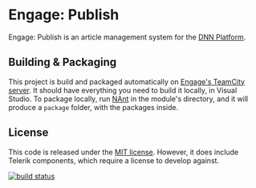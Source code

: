 Engage: Publish
===============

Engage: Publish is an article management system for the 
[DNN Platform](http://www.dnnsoftware.com/).

Building & Packaging
--------------------

This project is build and packaged automatically on 
[Engage's TeamCity server](http://teamcity.engagesoftware.com). It should have 
everything you need to build it locally, in Visual Studio.  To package locally, 
run [NAnt](http://nant.sourceforge.net/) in the module's directory, and it will 
produce a `package` folder, with the packages inside.

License
-------

This code is released under the [MIT license](Licenses/EULA-Free.txt).  However,
it does include Telerik components, which require a license to develop against.

<a href="https://teamcity.engagesoftware.com/">
  <img src="https://teamcity.engagesoftware.com/app/rest/builds/buildType:%28id:bt3%29/statusIcon" alt="build status" />
</a>